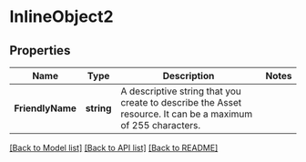 # InlineObject2

## Properties

Name | Type | Description | Notes
------------ | ------------- | ------------- | -------------
**FriendlyName** | **string** | A descriptive string that you create to describe the Asset resource. It can be a maximum of 255 characters. | 

[[Back to Model list]](../README.md#documentation-for-models) [[Back to API list]](../README.md#documentation-for-api-endpoints) [[Back to README]](../README.md)


